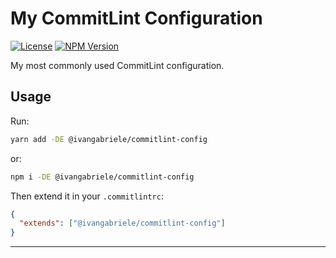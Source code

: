 # My CommitLint Configuration

[![License][img-license]][lnk-license] [![NPM Version][img-npm]][lnk-npm]

My most commonly used CommitLint configuration.

## Usage

Run:

```sh
yarn add -DE @ivangabriele/commitlint-config
```

or:

```sh
npm i -DE @ivangabriele/commitlint-config
```

Then extend it in your `.commitlintrc`:

```json
{
  "extends": ["@ivangabriele/commitlint-config"]
}
```

---

[img-license]: https://img.shields.io/github/license/ivangabriele/commitlint-config?style=flat-square
[img-npm]: https://img.shields.io/npm/v/@ivangabriele/commitlint-config?style=flat-square
[lnk-license]: https://github.com/ivangabriele/commitlint-config/blob/main/LICENSE
[lnk-npm]: https://www.npmjs.com/package/@ivangabriele/commitlint-config
